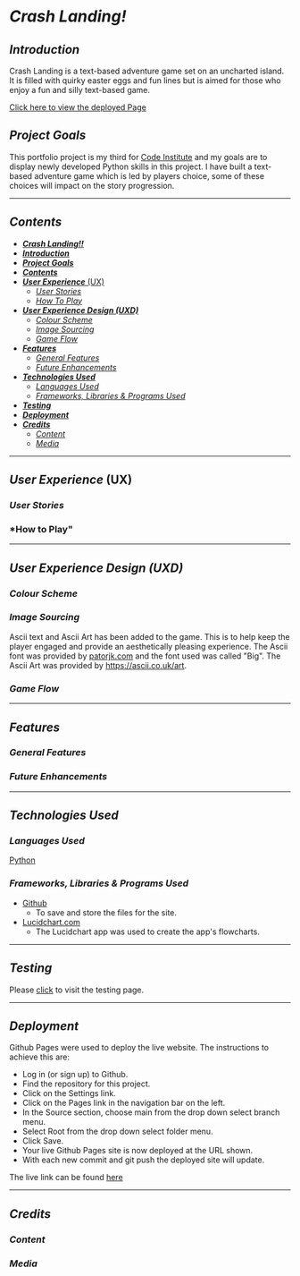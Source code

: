 # ***Crash Landing!***

## ***Introduction***
Crash Landing is a text-based adventure game set on an uncharted island.
It is filled with quirky easter eggs and fun lines but is aimed for those who enjoy a fun and silly text-based game. 


[Click here to view the deployed Page]()

## ***Project Goals***

This portfolio project is my third for [Code Institute](https://codeinstitute.net/) and my goals are to display newly developed Python skills in this project.
I have built a text-based adventure game which is led by players choice, some of these choices will impact on the story progression.

---

## ***Contents***

  - [***Crash Landing!!***](#rochambeau)
  - [***Introduction***](#introduction)
  - [***Project Goals***](#project-goals)
  - [***Contents***](#contents) 
  - [***User Experience*** (UX)](#user-experience-ux)    
    - [*User Stories*](#user-stories)
    - [*How To Play*](#how-to-play)    
  - [***User Experience Design (UXD)***](#user-experience-design-uxd)         
    - [*Colour Scheme*](#colour-scheme)        
    - [*Image Sourcing*](#image-sourcing)
    - [*Game Flow*](#game-flow)
  - [***Features***](#features)
    - [*General Features*](#general-features)
    - [*Future Enhancements*](#future-enhancements)
  - [***Technologies Used***](#technologies-used)
    - [*Languages Used*](#languages-used)
    - [*Frameworks, Libraries & Programs Used*](#frameworks-libraries--programs-used)
  - [***Testing***](#testing)
  - [***Deployment***](#deployment)
  - [***Credits***](#credits)
    - [*Content*](#content)
    - [*Media*](#media)

---

## ***User Experience*** (UX)
 
### *User Stories*


### *How to Play"

---

## ***User Experience Design (UXD)***

### *Colour Scheme*


### *Image Sourcing*
Ascii text and Ascii Art has been added to the game. This is to help keep the player engaged and provide an aesthetically pleasing experience. The Ascii font was provided by [patorjk.com](https://patorjk.com/software/taag/#p=display&f=Big&t=) and the font used was called "Big". The Ascii Art was provided by https://ascii.co.uk/art.

### *Game Flow*

---

## ***Features***

### *General Features*


### *Future Enhancements*


---


## ***Technologies Used***



### *Languages Used*
[Python](https://en.wikipedia.org/wiki/Python_(programming_language))

### *Frameworks, Libraries & Programs Used*

- [Github](https://github.com/) 
    - To save and store the files for the site.
- [Lucidchart.com](https://www.lucidchart.com/pages/)
    - The Lucidchart app was used to create the app's flowcharts.


---

## ***Testing***
Please [click]() to visit the testing page.

---

## ***Deployment***
Github Pages were used to deploy the live website. The instructions to achieve this are:

- Log in (or sign up) to Github.
- Find the repository for this project.
- Click on the Settings link.
- Click on the Pages link in the navigation bar on the left.
- In the Source section, choose main from the drop down select branch menu.
- Select Root from the drop down select folder menu.
- Click Save.
- Your live Github Pages site is now deployed at the URL shown.
- With each new commit and git push the deployed site will update.

The live link can be found [here]()

---

## ***Credits***

### *Content*


### *Media*

